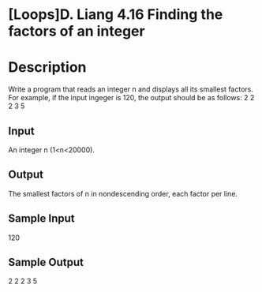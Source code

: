 # [Loops]D. Liang 4.16 Finding the factors of an integer

# Description
Write a program that reads an integer n and displays all its smallest factors. 
For example, if the input ingeger is 120, the output should be as follows: 
2 
2 
2 
3 
5
## Input
An integer n (1<n<20000).
## Output
The smallest factors of n in nondescending order, each factor per line.
## Sample Input
120
## Sample Output
2 
2 
2
3 
5 
